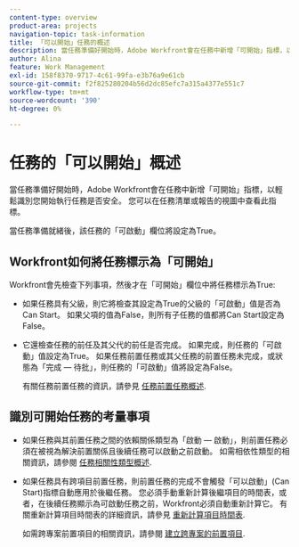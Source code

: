 ```yaml
---
content-type: overview
product-area: projects
navigation-topic: task-information
title: 「可以開始」任務的概述
description: 當任務準備好開始時，Adobe Workfront會在任務中新增「可開始」指標，以輕鬆識別您開始執行任務是否安全。 您可以在任務清單或報告的視圖中查看此指標。
author: Alina
feature: Work Management
exl-id: 158f8370-9717-4c61-99fa-e3b76a9e61cb
source-git-commit: f2f825280204b56d2dc85efc7a315a4377e551c7
workflow-type: tm+mt
source-wordcount: '390'
ht-degree: 0%

---
```


# 任務的「可以開始」概述

當任務準備好開始時，Adobe Workfront會在任務中新增「可開始」指標，以輕鬆識別您開始執行任務是否安全。 您可以在任務清單或報告的視圖中查看此指標。

當任務準備就緒後，該任務的「可啟動」欄位將設定為True。

## Workfront如何將任務標示為「可開始」

Workfront會先檢查下列事項，然後才在「可開始」欄位中將任務標示為True:

* 如果任務具有父級，則它將檢查其設定為True的父級的「可啟動」值是否為Can Start。 如果父項的值為False，則所有子任務的值都將Can Start設定為False。 
* 它還檢查任務的前任及其父代的前任是否完成。 如果完成，則任務的「可啟動」值設定為True。 如果任務前置任務或其父任務的前置任務未完成，或狀態為「完成 — 待批」，則任務的「可啟動」值將設定為False。 

   有關任務前置任務的資訊，請參見 [任務前置任務概述](../../../manage-work/tasks/use-prdcssrs/predecessors-overview.md).

## 識別可開始任務的考量事項

* 如果任務與其前置任務之間的依賴關係類型為「啟動 — 啟動」，則前置任務必須在被視為解決前置關係且後續任務可以啟動之前啟動。 如需相依性類型的相關資訊，請參閱 [任務相關性類型概述](../../../manage-work/tasks/use-prdcssrs/task-dependency-types.md).
* 如果任務具有跨項目前置任務，則前置任務的完成不會觸發「可以啟動」(Can Start)指標自動應用於後繼任務。 您必須手動重新計算後繼項目的時間表，或者，在後續任務顯示為可啟動任務之前，Workfront必須自動重新計算它。 有關重新計算項目時間表的詳細資訊，請參見 [重新計算項目時間表](../../../manage-work/projects/manage-projects/recalculate-project-timeline.md).

   如需跨專案前置項目的相關資訊，請參閱 [建立跨專案的前置項目](../../../manage-work/tasks/use-prdcssrs/cross-project-predecessors.md).
